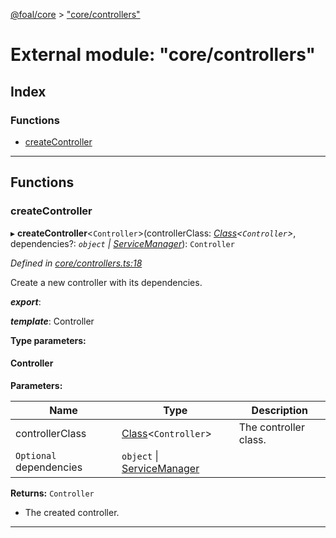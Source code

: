 [@foal/core](../README.md) > ["core/controllers"](../modules/_core_controllers_.md)

# External module: "core/controllers"

## Index

### Functions

* [createController](_core_controllers_.md#createcontroller)

---

## Functions

<a id="createcontroller"></a>

###  createController

▸ **createController**<`Controller`>(controllerClass: *[Class](_core_class_interface_.md#class)<`Controller`>*, dependencies?: *`object` \| [ServiceManager](../classes/_core_service_manager_.servicemanager.md)*): `Controller`

*Defined in [core/controllers.ts:18](https://github.com/FoalTS/foal/blob/70cc46bd/packages/core/src/core/controllers.ts#L18)*

Create a new controller with its dependencies.

*__export__*: 

*__template__*: Controller

**Type parameters:**

#### Controller 
**Parameters:**

| Name | Type | Description |
| ------ | ------ | ------ |
| controllerClass | [Class](_core_class_interface_.md#class)<`Controller`> |  The controller class. |
| `Optional` dependencies | `object` \| [ServiceManager](../classes/_core_service_manager_.servicemanager.md) |

**Returns:** `Controller`
*   The created controller.

___

